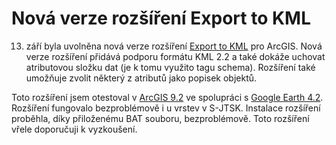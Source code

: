 <!--
title : Nová verze rozšíření Export to KML
author : Roman Ožana <ozana@omdesign.cz>
date : 20.9.2007 07:00:00
tags : google, mapy
-->

# Nová verze rozšíření Export to KML

13. září byla uvolněna nová verze rozšíření [Export to KML][1] pro ArcGIS. Nová verze rozšíření přidává podporu formátu KML 2.2 a také dokáže uchovat atributovou složku dat (je k tomu využito tagu schema). Rozšíření také umožňuje zvolit některý z atributů jako popisek objektů.

Toto rozšíření jsem otestoval v [ArcGIS 9.2][2] ve spolupráci s [Google Earth 4.2][3]. Rozšíření fungovalo bezproblémově i u vrstev v S-JTSK. Instalace rozšíření proběhla, díky přiloženému BAT souboru, bezproblémově. Toto rozšíření vřele doporučuji k vyzkoušení.

 [1]: http://arcscripts.esri.com/details.asp?dbid=14273 "Export to KML 2.4.1"
 [2]: http://www.esri.com/software/arcgis/about/desktop_gis.html "ArcGIS Desktop"
 [3]: http://www.google.com/earth "Stránky aplikace Google Earth"